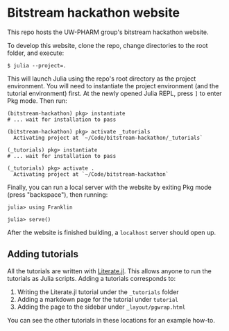 # Bitstream hackathon website

This repo hosts the UW-PHARM group's bitstream hackathon website.

To develop this website, clone the repo, change directories to the root folder, and execute:
```shell
$ julia --project=.
```
This will launch Julia using the repo's root directory as the project environment. You will need to instantiate the project environment (and the tutorial environment) first. At the newly opened Julia REPL, press `]` to enter Pkg mode. Then run:
```julia-repl
(bitstream-hackathon) pkg> instantiate
# ... wait for installation to pass

(bitstream-hackathon) pkg> activate _tutorials
  Activating project at `~/Code/bitstream-hackathon/_tutorials`

(_tutorials) pkg> instantiate
# ... wait for installation to pass

(_tutorials) pkg> activate .
  Activating project at `~/Code/bitstream-hackathon`
```
Finally, you can run a local server with the website by exiting Pkg mode (press "backspace"), then running:
```julia-repl
julia> using Franklin

julia> serve()
```
After the website is finished building, a `localhost` server should open up.

## Adding tutorials

All the tutorials are written with [Literate.jl](https://github.com/fredrikekre/Literate.jl). This allows anyone to run the tutorials as Julia scripts. Adding a tutorials corresponds to:
1. Writing the Literate.jl tutorial under the `_tutorials` folder
2. Adding a markdown page for the tutorial under `tutorial`
3. Adding the page to the sidebar under `_layout/pgwrap.html`

You can see the other tutorials in these locations for an example how-to.
